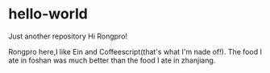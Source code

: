# hello-world
Just another repository
Hi Rongpro!

Rongpro here,I like Ein and Coffeescript(that's what I'm nade of!).
The food I ate in foshan was much better than the food I ate in zhanjiang.
